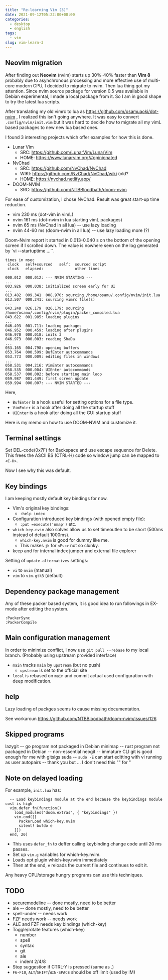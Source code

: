 ```yaml
---
title: "Re-learning Vim (3)"
date: 2021-09-12T05:22:00+00:00
categories:
  - desktop
  - english
tags:
  - vim
slug: vim-learn-3
---
```


## Neovim migration

After finding out **Neovim** (nvim) starts up 30%-40% faster than **Vim 8**
probably due to asynchronous processing and more effective use of multi-core
modern CPU, I decided to migrate to nvim.  Then lua thing got my attention.
Since nvim source package for version 0.5 was available in Debian experimental,
I made a local package from it.  So I am in good shape to try the latest lua
scripts.

After translating my old vimrc to lua as https://github.com/osamuaoki/dot-nvim
, I realized this isn't going anywhere.  It was easy to convert
`.config/nvim/init.vim` but it was hard to decide how to migrate all my vimL
based packages to new new lua based ones.

I found 3 interesting projects which offer examples for how this is done.

* Lunar Vim
  * SRC: https://github.com/LunarVim/LunarVim
  * HOME: https://www.lunarvim.org/#opinionated
* NvChad
  * SRC: https://github.com/NvChad/NvChad
  * WIKI: https://github.com/NvChad/NvChad/wiki (old?
  * HOME: https://nvchad.netlify.app/
* DOOM-NVIM
  * SRC: https://github.com/NTBBloodbath/doom-nvim

For ease of customization, I chose NvChad.  Result was great start-up time
reduction.

* vim  230 ms (dot-vim in vimL)
* nvim 161 ms (dot-nvim in lua starting vimL packages)
* nvim  65 ms (NvChad in all lua)  -- use lazy loading
* nvim  44-60 ms (doom-nvim in all lua) -- use lazy loading more (?)

Doom-Nvim report it started in 0.013-0.040 s on the bottom of the opening screen if I scrolled down.  The value is nowhere seen on the log generated by `vi --startuptime ...``.

```
times in msec
 clock   self+sourced   self:  sourced script
 clock   elapsed:              other lines

000.012  000.012: --- NVIM STARTING ---
...
003.926  000.038: initialized screen early for UI
...
013.482  009.341  008.970: sourcing /home/osamu/.config/nvim/init.lua
013.507  000.241: sourcing vimrc file(s)
...
043.248  026.179  026.179: sourcing /home/osamu/.config/nvim/plugin/packer_compiled.lua
043.622  001.985: loading plugins
...
046.493  001.711: loading packages
046.952  000.459: loading after plugins
046.970  000.018: inits 3
046.973  000.003: reading ShaDa
...
053.165  004.798: opening buffers
053.764  000.599: BufEnter autocommands
053.773  000.009: editing files in windows
...
058.531  004.216: VimEnter autocommands
058.535  000.004: UIEnter autocommands
058.537  000.002: before starting main loop
059.987  001.449: first screen update
059.994  000.007: --- NVIM STARTED ---
```

Here,

* `BufEnter` is a hook useful for setting options for a file type.
* `VimEnter` is a hook after doing all the startup stuff 
* `UIEnter`  is a hook after doing all the GUI startup stuff 


Here is my memo on how to use DOOM-NVIM and customize it.

## Terminal settings

Set DEL-code(0x7F) for Backspace and use escape sequence for Delete.  This
frees the ASCII BS (CTRL-H) code so window jump can be mapped to `<C-H>`.

Now I see why this was default.

## Key bindings

I am keeping mostly default key bindings for now.

* Vim's original key bindings:
    * `:help index`
* Configuration introduced key bindings (with opened empty file):
    * `:put =execute('nmap')` etc.
* `which-key.nvim` also solves allow us to set timeoutlen to be short (500ms
  instead of default 1000ms).
    * `which-key.nvim` is good for dummy like me.
    * This makes `jk` for `<Esc>` not so clunky.
* keep <F2> and <F3> for internal index jumper and external file explorer

Setting of `update-alternatives` settings:
* `vi` to `nvim` (manual)
* `vim` to `vim.gtk3` (default)

## Dependency package management

Any of these packer based system, it is good idea to run followings in EX-mode
after editing the system.

```
:PackerSync
:PackerCompile
```

## Main configuration management

In order to minimize conflict, I now use `git pull --rebase` to my local
branch.  (Probably using upstream provided interface)

* `main` tracks `main` by `upstream` (but no push)
    * `upstream` is set to the official site
* `local` is rebased on `main` and commit actual used configuration with deep
  modification.

## help

Lazy loading of packges seems to cause missing documentation.

See workaroun https://github.com/NTBBloodbath/doom-nvim/issues/126

## Skipped programs

lazygit -- go program not packaged in Debian
minimap -- rust program not packaged in Debian -- non-essential
neogit  -- immature CLI git is good enough for me with gitsigs
suda    -- `sudo -E` can start editting with vi running as user
autopairs -- thank you but ... I don't need this "" for "

## Note on delayed loading

For example, `init.lua` has:

```
  -- Load keybindings module at the end because the keybindings module cost is high
  vim.defer_fn(function()
    load_modules("doom.extras", { "keybindings" })
    vim.cmd([[
      PackerLoad which-key.nvim
      silent! bufdo e
    ]])
  end, 20)
```

* This uses `defer_fn` to deffer calling keybinding change code until 20 ms passes.
* Set up `vim.g` variables for which-key.nvim.
* Loads opt plugin which-key.nvim immediately 
* Then at the end, `e` reloads the current file and continues to edit it.

Any heavy CPU/storage hungry programs can use this techniques.

## TODO 

* securemodeline -- done mostly, need to be better
* ale            -- done mostly, need to be better
* spell-under    -- needs work
* FZF needs work -- needs work
* ALE and FZF needs key bindings (which-key)
* Toggle/rotate  features (which-key)
    * number
    * spell
    * syntax
    * git
    * ale
    * indent 2/4/8
* Stop suggestion if CTRL-Y is pressed (same as <Right>.)
* `F6`-`F10`, `ALT`/`SHIFT`/`WIN-SPACE` should be off limit (used by IM)

<!-- vim: set sw=4 sts=4 ai si et tw=79 ft=markdown: -->
